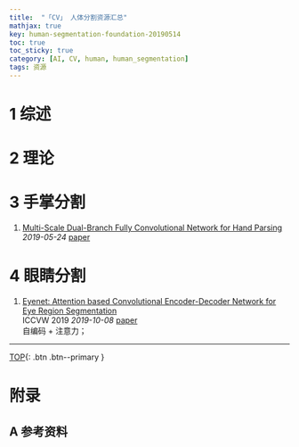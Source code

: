 ```yaml
---
title:  "「CV」 人体分割资源汇总"
mathjax: true
key: human-segmentation-foundation-20190514
toc: true
toc_sticky: true
category: [AI, CV, human, human_segmentation]
tags: 资源
---
```

<span id='head'></span>  

<!--more-->

# 1 综述  
# 2 理论

# 3 手掌分割
1. [Multi-Scale Dual-Branch Fully Convolutional Network for Hand Parsing](http://cn.arxiv.org/abs/1905.10100)   
*2019-05-24* [paper](https://arxiv.org/abs/1905.10100)      

# 4 眼睛分割
1. [Eyenet: Attention based Convolutional Encoder-Decoder Network for Eye Region Segmentation](http://cn.arxiv.org/abs/1910.03274)    
ICCVW 2019 *2019-10-08* [paper](https://arxiv.org/abs/1910.03274)    
自编码 + 注意力；    

-------------------  
[TOP](#head){: .btn .btn--primary }



# 附录
## A 参考资料
